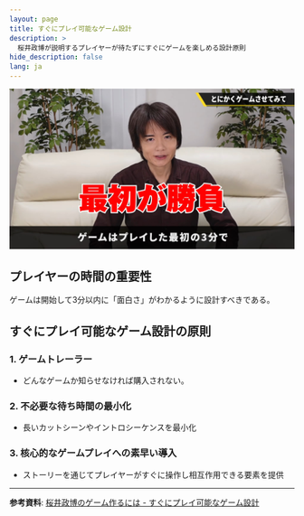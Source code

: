 ```yaml
---
layout: page
title: すぐにプレイ可能なゲーム設計
description: >
  桜井政博が説明するプレイヤーが待たずにすぐにゲームを楽しめる設計原則
hide_description: false
lang: ja
---
```


![すぐにプレイ可能なゲーム設計](/assets/img/blog/sakurai/immediate-gameplay.jpg)


## プレイヤーの時間の重要性

ゲームは開始して3分以内に「面白さ」がわかるように設計すべきである。

## すぐにプレイ可能なゲーム設計の原則

### 1. ゲームトレーラー
- どんなゲームか知らせなければ購入されない。

### 2. 不必要な待ち時間の最小化
- 長いカットシーンやイントロシーケンスを最小化

### 3. 核心的なゲームプレイへの素早い導入
- ストーリーを通じてプレイヤーがすぐに操作し相互作用できる要素を提供

---

**参考資料**: [桜井政博のゲーム作るには - すぐにプレイ可能なゲーム設計](https://www.youtube.com/watch?v=1toox93mCzs&list=PLi8SA3sbzYVRzUK6Wqd_g6ZGjDpIWZdim&index=2) 